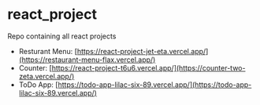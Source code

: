 # react_project
Repo containing all react projects

* Resturant Menu: [https://react-project-jet-eta.vercel.app/](https://restaurant-menu-flax.vercel.app/)
* Counter: [https://react-project-t6u6.vercel.app/](https://counter-two-zeta.vercel.app/)
* ToDo App: [https://todo-app-lilac-six-89.vercel.app/](https://todo-app-lilac-six-89.vercel.app/)

